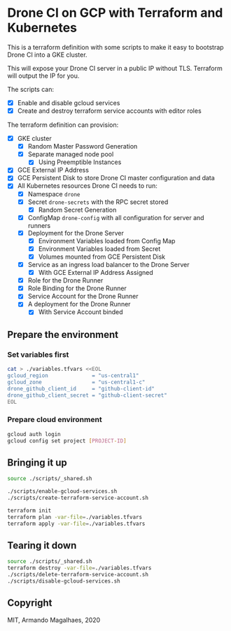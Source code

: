 # Drone CI on GCP with Terraform and Kubernetes

This is a terraform definition with some scripts to make it easy to bootstrap Drone CI into a GKE cluster.

This will expose your Drone CI server in a public IP without TLS. Terraform will output the IP for you.

The scripts can:

 - [x] Enable and disable gcloud services
 - [x] Create and destroy terraform service accounts with editor roles

The terraform definition can provision:

 - [x] GKE cluster
    - [x] Random Master Password Generation
    - [x] Separate managed node pool
        - [x] Using Preemptible Instances
 - [x] GCE External IP Address
 - [x] GCE Persistent Disk to store Drone CI master configuration and data
 - [x] All Kubernetes resources Drone CI needs to run:
    - [x] Namespace `drone`
    - [x] Secret `drone-secrets` with the RPC secret stored
        - [x] Random Secret Generation
    - [x] ConfigMap `drone-config` with all configuration for server and runners
    - [x] Deployment for the Drone Server 
        - [x] Environment Variables loaded from Config Map
        - [x] Environment Variables loaded from Secret
        - [x] Volumes mounted from GCE Persistent Disk
    - [x] Service as an ingress load balancer to the Drone Server
        - [x] With GCE External IP Address Assigned
    - [x] Role for the Drone Runner
    - [x] Role Binding for the Drone Runner
    - [x] Service Account for the Drone Runner
    - [x] A deployment for the Drone Runner
        - [x] With Service Account binded

## Prepare the environment

### Set variables first

```sh
cat > ./variables.tfvars <<EOL
gcloud_region              = "us-central1"
gcloud_zone                = "us-central1-c"
drone_github_client_id     = "github-client-id"
drone_github_client_secret = "github-client-secret"
EOL
```

### Prepare cloud environment

```sh
gcloud auth login
gcloud config set project [PROJECT-ID]
```

## Bringing it up

```sh
source ./scripts/_shared.sh

./scripts/enable-gcloud-services.sh
./scripts/create-terraform-service-account.sh

terraform init
terraform plan -var-file=./variables.tfvars
terraform apply -var-file=./variables.tfvars
```

## Tearing it down

```sh
source ./scripts/_shared.sh
terraform destroy -var-file=./variables.tfvars
./scripts/delete-terraform-service-account.sh
./scripts/disable-gcloud-services.sh
```

## Copyright

MIT, Armando Magalhaes, 2020